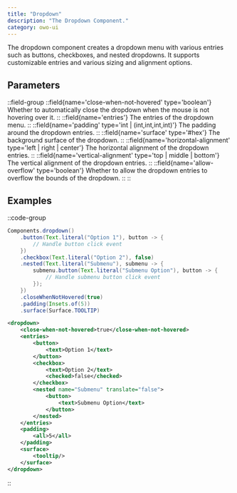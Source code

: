 ```yaml
---
title: "Dropdown"
description: "The Dropdown Component."
category: owo-ui
---
```


The dropdown component creates a dropdown menu with various entries such as buttons, checkboxes, and nested dropdowns. It supports customizable entries and various sizing and alignment options.

## Parameters
::field-group
  ::field{name='close-when-not-hovered' type='boolean'}
  Whether to automatically close the dropdown when the mouse is not hovering over it.
  ::
  ::field{name='entries'}
  The entries of the dropdown menu.
  ::
  ::field{name='padding' type='int | (int,int,int,int)'}
  The padding around the dropdown entries.
  ::
  ::field{name='surface' type='#hex'}
  The background surface of the dropdown.
  ::
  ::field{name='horizontal-alignment' type='left | right | center'}
  The horizontal alignment of the dropdown entries.
  ::
  ::field{name='vertical-alignment' type='top | middle | bottom'}
  The vertical alignment of the dropdown entries.
  ::
  ::field{name='allow-overflow' type='boolean'}
  Whether to allow the dropdown entries to overflow the bounds of the dropdown.
  ::
::

## Examples

::code-group
```java [Dropdown.java]
Components.dropdown()
    .button(Text.literal("Option 1"), button -> {
        // Handle button click event
    })
    .checkbox(Text.literal("Option 2"), false)
    .nested(Text.literal("Submenu"), submenu -> {
        submenu.button(Text.literal("Submenu Option"), button -> {
            // Handle submenu button click event
        });
    })
    .closeWhenNotHovered(true)
    .padding(Insets.of(5))
    .surface(Surface.TOOLTIP)
```

```xml [dropdown.xml]
<dropdown>
    <close-when-not-hovered>true</close-when-not-hovered>
    <entries>
        <button>
            <text>Option 1</text>
        </button>
        <checkbox>
            <text>Option 2</text>
            <checked>false</checked>
        </checkbox>
        <nested name="Submenu" translate="false">
            <button>
                <text>Submenu Option</text>
            </button>
        </nested>
    </entries>
    <padding>
        <all>5</all>
    </padding>
    <surface>
        <tooltip/>
    </surface>
</dropdown>
```
::
